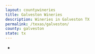 ```yaml
---
layout: countywineries
title: Galveston Wineries
description: Wineries in Galveston TX
permalink: /texas/galveston/
county: galveston
state: tx
---
```

-
